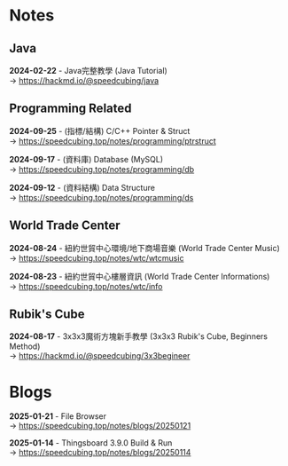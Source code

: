 # Notes

## Java

**2024-02-22** - Java完整教學 (Java Tutorial)  
-> https://hackmd.io/@speedcubing/java

## Programming Related

**2024-09-25** - (指標/結構) C/C++ Pointer & Struct  
-> https://speedcubing.top/notes/programming/ptrstruct

**2024-09-17** - (資料庫) Database (MySQL)  
-> https://speedcubing.top/notes/programming/db

**2024-09-12** - (資料結構) Data Structure  
-> https://speedcubing.top/notes/programming/ds

## World Trade Center

**2024-08-24** - 紐約世貿中心環境/地下商場音樂 (World Trade Center Music)  
-> https://speedcubing.top/notes/wtc/wtcmusic

**2024-08-23** - 紐約世貿中心樓層資訊 (World Trade Center Informations)  
-> https://speedcubing.top/notes/wtc/info

## Rubik's Cube

**2024-08-17** - 3x3x3魔術方塊新手教學 (3x3x3 Rubik's Cube, Beginners Method)  
-> https://hackmd.io/@speedcubing/3x3begineer

# Blogs

**2025-01-21** - File Browser  
-> https://speedcubing.top/notes/blogs/20250121

**2025-01-14** - Thingsboard 3.9.0 Build & Run  
-> https://speedcubing.top/notes/blogs/20250114